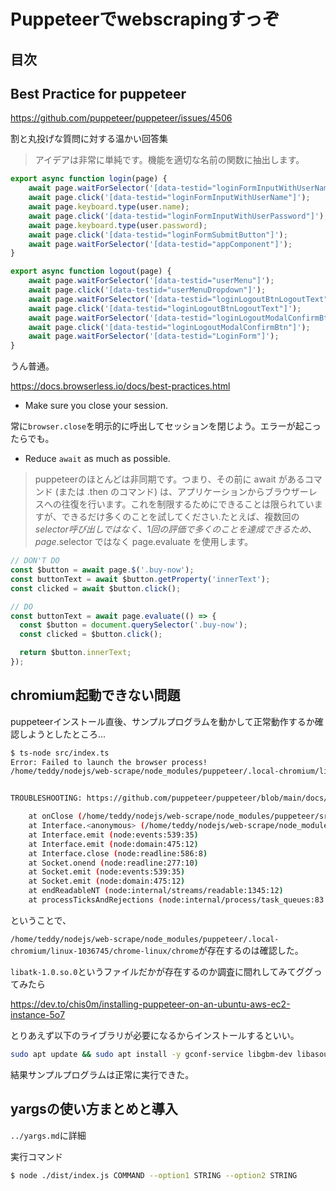 # Puppeteerでwebscrapingすっぞ

## 目次

## Best Practice for puppeteer

https://github.com/puppeteer/puppeteer/issues/4506

割と丸投げな質問に対する温かい回答集

> アイデアは非常に単純です。機能を適切な名前の関数に抽出します。

```JavaScript
export async function login(page) {
    await page.waitForSelector('[data-testid="loginFormInputWithUserName"]');
    await page.click('[data-testid="loginFormInputWithUserName"]');
    await page.keyboard.type(user.name);
    await page.click('[data-testid="loginFormInputWithUserPassword"]');
    await page.keyboard.type(user.password);
    await page.click('[data-testid="loginFormSubmitButton"]');
    await page.waitForSelector('[data-testid="appComponent"]');
}

export async function logout(page) {
    await page.waitForSelector('[data-testid="userMenu"]');
    await page.click('[data-testid="userMenuDropdown"]');
    await page.waitForSelector('[data-testid="loginLogoutBtnLogoutText"]');
    await page.click('[data-testid="loginLogoutBtnLogoutText"]');
    await page.waitForSelector('[data-testid="loginLogoutModalConfirmBtn"]');
    await page.click('[data-testid="loginLogoutModalConfirmBtn"]');
    await page.waitForSelector('[data-testid="LoginForm"]');
}
```

うん普通。

https://docs.browserless.io/docs/best-practices.html

- Make sure you close your session. 

常に`browser.close`を明示的に呼出してセッションを閉じよう。エラーが起こったらでも。

- Reduce `await` as much as possible.

> puppeteerのほとんどは非同期です。つまり、その前に await があるコマンド (または .then のコマンド) は、アプリケーションからブラウザーレスへの往復を行います。これを制限するためにできることは限られていますが、できるだけ多くのことを試してください.たとえば、複数回の $selector 呼び出しではなく、1 回の評価で多くのことを達成できるため、page.$selector ではなく page.evaluate を使用します。

```JavaScript
// DON'T DO
const $button = await page.$('.buy-now');
const buttonText = await $button.getProperty('innerText');
const clicked = await $button.click();

// DO
const buttonText = await page.evaluate(() => {
  const $button = document.querySelector('.buy-now');
  const clicked = $button.click();

  return $button.innerText;
});
```

## chromium起動できない問題

puppeteerインストール直後、サンプルプログラムを動かして正常動作するか確認しようとしたところ...

```bash
$ ts-node src/index.ts
Error: Failed to launch the browser process!
/home/teddy/nodejs/web-scrape/node_modules/puppeteer/.local-chromium/linux-1036745/chrome-linux/chrome: error while loading shared libraries: libatk-1.0.so.0: cannot open shared object file: No such file or directory


TROUBLESHOOTING: https://github.com/puppeteer/puppeteer/blob/main/docs/troubleshooting.md

    at onClose (/home/teddy/nodejs/web-scrape/node_modules/puppeteer/src/node/BrowserRunner.ts:306:9)
    at Interface.<anonymous> (/home/teddy/nodejs/web-scrape/node_modules/puppeteer/src/node/BrowserRunner.ts:292:16)
    at Interface.emit (node:events:539:35)
    at Interface.emit (node:domain:475:12)
    at Interface.close (node:readline:586:8)
    at Socket.onend (node:readline:277:10)
    at Socket.emit (node:events:539:35)
    at Socket.emit (node:domain:475:12)
    at endReadableNT (node:internal/streams/readable:1345:12)
    at processTicksAndRejections (node:internal/process/task_queues:83:21)
```

ということで、

`/home/teddy/nodejs/web-scrape/node_modules/puppeteer/.local-chromium/linux-1036745/chrome-linux/chrome`が存在するのは確認した。

`libatk-1.0.so.0`というファイルだかが存在するのか調査に間れしてみてググってみたら

https://dev.to/chis0m/installing-puppeteer-on-an-ubuntu-aws-ec2-instance-5o7

とりあえず以下のライブラリが必要になるからインストールするといい。

```bash
sudo apt update && sudo apt install -y gconf-service libgbm-dev libasound2 libatk1.0-0 libc6 libcairo2 libcups2 libdbus-1-3 libexpat1 libfontconfig1 libgcc1 libgconf-2-4 libgdk-pixbuf2.0-0 libglib2.0-0 libgtk-3-0 libnspr4 libpango-1.0-0 libpangocairo-1.0-0 libstdc++6 libx11-6 libx11-xcb1 libxcb1 libxcomposite1 libxcursor1 libxdamage1 libxext6 libxfixes3 libxi6 libxrandr2 libxrender1 libxss1 libxtst6 ca-certificates fonts-liberation libappindicator1 libnss3 lsb-release xdg-utils wget

```

結果サンプルプログラムは正常に実行できた。

## yargsの使い方まとめと導入

`../yargs.md`に詳細

実行コマンド

```bash
$ node ./dist/index.js COMMAND --option1 STRING --option2 STRING
```